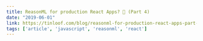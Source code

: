 ```yaml
---
title: ReasonML for production React Apps? 🤔 (Part 4)
date: "2019-06-01"
link: https://tinloof.com/blog/reasonml-for-production-react-apps-part-4/
tags: ['article', 'javascript', 'reasonml', 'react']
---
```

